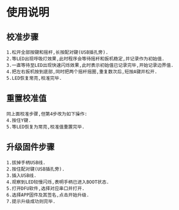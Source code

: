 # 使用说明

## 校准步骤
```
1.松开全部按键和摇杆,长按配对键(USB插孔旁).
2.等LED出现呼吸灯效果,此时程序会等待摇杆和扳机稳定,并记录作为初始值.
3.一直等待至LED出现快速闪烁效果,此时表示初始值已记录完毕,开始记录边界值.
4.把左右扳机按到底部,同时把两个摇杆摇圈,重复数次后,短按A键并松开.
5.LED恢复常亮,校准完毕.
```

## 重置校准值
```
同上面校准步骤,但第4步改为如下操作:
4.按住Y键.
5.等LED恢复为常亮,校准值重置完毕.
```


## 升级固件步骤
```
1.拔掉手柄USB线.
2.按住配对键(USB插孔旁).
3.插入USB线.
4.观察到LED较慢闪烁,表明手柄已进入BOOT状态.
5.打开DFU软件,选择对应串口并打开.
6.选择APP固件及其签名,点击开始升级.
7.提示升级成功则完毕.
```
